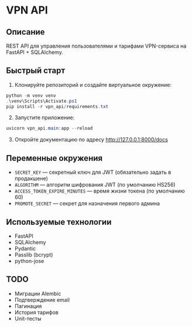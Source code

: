 # VPN API

## Описание
REST API для управления пользователями и тарифами VPN-сервиса на FastAPI + SQLAlchemy.

## Быстрый старт

1. Клонируйте репозиторий и создайте виртуальное окружение:

```powershell
python -m venv venv
.\venv\Scripts\Activate.ps1
pip install -r vpn_api/requirements.txt
```

2. Запустите приложение:

```powershell
uvicorn vpn_api.main:app --reload
```

3. Откройте документацию по адресу http://127.0.0.1:8000/docs

## Переменные окружения
- `SECRET_KEY` — секретный ключ для JWT (обязательно задать в продакшене)
- `ALGORITHM` — алгоритм шифрования JWT (по умолчанию HS256)
- `ACCESS_TOKEN_EXPIRE_MINUTES` — время жизни токена (по умолчанию 60)
- `PROMOTE_SECRET` — секрет для назначения первого админа

## Используемые технологии
- FastAPI
- SQLAlchemy
- Pydantic
- Passlib (bcrypt)
- python-jose

## TODO
- Миграции Alembic
- Подтверждение email
- Пагинация
- История тарифов
- Unit-тесты
